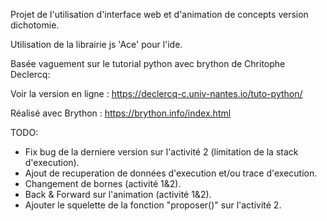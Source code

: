 Projet de l'utilisation d'interface web et d'animation de concepts version dichotomie.

Utilisation de la librairie js 'Ace' pour l'ide.


Basée vaguement sur le tutorial python avec brython de Chritophe Declercq:

Voir la version en ligne : https://declercq-c.univ-nantes.io/tuto-python/

Réalisé avec Brython : https://brython.info/index.html


TODO:
- Fix bug de la derniere version sur l'activité 2 (limitation de la stack d'execution).
- Ajout de recuperation de données d'execution et/ou trace d'execution.
- Changement de bornes (activité 1&2).
- Back & Forward sur l'animation (activité 1&2).
- Ajouter le squelette de la fonction "proposer()" sur l'activité 2.

